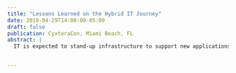 ```yaml
---
title: "Lessons Learned on the Hybrid IT Journey"
date: 2019-04-29T14:00:00-05:00
draft: false
publication: CyxteraCon, Miami Beach, FL
abstract: |
  IT is expected to stand-up infrastructure to support new applications and scale capacity to meet growing demand - in minutes and hours, not days or weeks. Yet cloud isn’t always a fit for many workloads. Others can’t move to the cloud for reasons of security, control or cost.  Modern IT leaders must deliver the speed and agility the business demands with the control that comes with dedicated, cyber-resilient infrastructure. In this Fireside Chat, IT leader Jeff Poole shares his lessons learned defining and implementing the hybrid IT strategy for a leading smart home provider serving one million customers throughout the U.S. and Canada. Topics will include how to choose the best fit platform – enterprise data center, colocation, or cloud - to support mission critical operations, DevOps and more.


---
```

  
